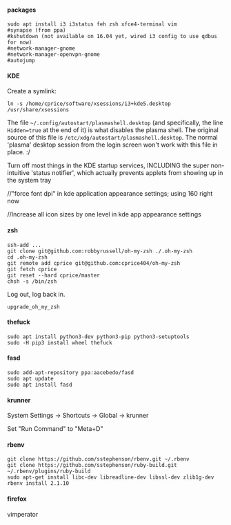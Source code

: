 #### packages

```
sudo apt install i3 i3status feh zsh xfce4-terminal vim
#synapse (from ppa)
#kshutdown (not available on 16.04 yet, wired i3 config to use qdbus for now)
#network-manager-gnome
#network-manager-openvpn-gnome
#autojump
```

#### KDE

Create a symlink:

```
ln -s /home/cprice/software/xsessions/i3+kde5.desktop /usr/share/xsessions
```

The file `~/.config/autostart/plasmashell.desktop` (and specifically,
the line `Hidden=true` at the end of it) is what disables the plasma shell.
The original source of this file is `/etc/xdg/autostart/plasmashell.desktop`.
The normal 'plasma' desktop session from the login screen won't work
with this file in place. :/

Turn off most things in the KDE startup services, INCLUDING the super
non-intuitive 'status notifier', which actually prevents applets from
showing up in the system tray

//"force font dpi" in kde application appearance settings; using 160 right now

//Increase all icon sizes by one level in kde app appearance settings

#### zsh

```
ssh-add ...
git clone git@github.com:robbyrussell/oh-my-zsh ./.oh-my-zsh
cd .oh-my-zsh
git remote add cprice git@github.com:cprice404/oh-my-zsh
git fetch cprice
git reset --hard cprice/master
chsh -s /bin/zsh
```

Log out, log back in.

```
upgrade_oh_my_zsh
```

#### thefuck

```
sudo apt install python3-dev python3-pip python3-setuptools
sudo -H pip3 install wheel thefuck
```

#### fasd

```
sudo add-apt-repository ppa:aacebedo/fasd
sudo apt update
sudo apt install fasd
```

#### krunner

System Settings -> Shortcuts -> Global -> krunner

Set "Run Command" to "Meta+D"

#### rbenv

```
git clone https://github.com/sstephenson/rbenv.git ~/.rbenv 
git clone https://github.com/sstephenson/ruby-build.git ~/.rbenv/plugins/ruby-build
sudo apt-get install libc-dev libreadline-dev libssl-dev zlib1g-dev
rbenv install 2.1.10
```

#### firefox
vimperator
